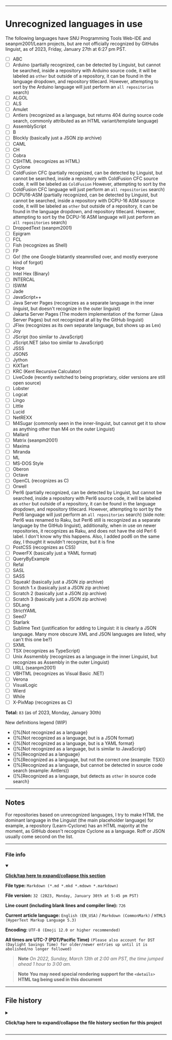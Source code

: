 
***

# Unrecognized languages in use

The following languages have SNU Programming Tools Web-IDE and seanpm2001/Learn projects, but are not officially recognized by GitHubs linguist, as of 2023, Friday, January 27th at 6:27 pm PST.

- [ ] ABC
- [ ] Arduino (partially recognized, can be detected by Linguist, but cannot be searched, inside a repository with Arduino source code, it will be labeled as `other` but outside of a repository, it can be found in the language dropdown, and repository titlecard. However, attempting to sort by the Arduino language will just perform an `all repositories` search)
- [ ] ALGOL
- [ ] ALS
- [ ] Amulet
- [ ] Antlers (recognized as a language, but returns 404 during source code search, commonly attributed as an HTML variant/template language)
- [ ] AssemblyScript
- [ ] B
- [ ] Blockly (basically just a JSON zip archive)
- [ ] CAML
- [ ] CH
- [ ] Cobra
- [ ] CSHTML (recognizes as HTML)
- [ ] Cyclone
- [ ] ColdFusion CFC (partially recognized, can be detected by Linguist, but cannot be searched, inside a repository with ColdFusion CFC source code, it willl be labeled as `ColdFusion` However, attempting to sort by the ColdFusion CFC language will just perform an `all repositories` search)
- [ ] DCPU16-ASM (partially recognized, can be detected by Linguist, but cannot be searched, inside a repository with DCPU-16 ASM source code, it willl be labeled as `other` but outside of a repository, it can be found in the language dropdown, and repository titlecard. However, attempting to sort by the DCPU-16 ASM language will just perform an `all repositories` search)
- [ ] DroppedText (seanpm2001)
- [ ] Epigram
- [ ] FCL
- [ ] Fish (recognizes as Shell)
- [ ] FP
- [ ] Go! (the one Google blatantly steamrolled over, and mostly everyone kind of forgot)
- [ ] Hope
- [ ] Intel Hex (Binary)
- [ ] INTERCAL
- [ ] ISWIM
- [ ] Jade
- [ ] JavaScript++
- [ ] Java Server Pages (recognizes as a separate language in the inner linguist, but doesn't recognize in the outer linguist)
- [ ] Jakarta Server Pages (The modern implementation of the former (Java Server Pages) but not recognized at all by the GitHub linguist)
- [ ] JFlex (recognizes as its own separate language, but shows up as Lex)
- [ ] Joy
- [ ] JScript (too similar to JavaScript)
- [ ] JScript.NET (also too similar to JavaScript)
- [ ] JSSS
- [ ] JSON5
- [ ] Jython
- [ ] KiXTart
- [ ] KRC (Kent Recursive Calculator)
- [ ] LiveCode (recently switched to being proprietary, older versions are still open source)
- [ ] Lobster
- [ ] Logcat
- [ ] Lingo
- [ ] Little
- [ ] Lucid
- [ ] NetREXX
- [ ] M4Sugar (commonly seen in the inner-linguist, but cannot get it to show as anything other than M4 on the outer Linguist)
- [ ] Mallard
- [ ] Matrix (seanpm2001)
- [ ] Maxima
- [ ] Miranda
- [ ] ML
- [ ] MS-DOS Style
- [ ] Oberon
- [ ] Octave
- [ ] OpenCL (recognizes as C)
- [ ] Orwell
- [ ] Perl6 (partially recognized, can be detected by Linguist, but cannot be searched, inside a repository with Perl6 source code, it will be labeled as `other` but outside of a repository, it can be found in the language dropdown, and repository titlecard. However, attempting to sort by the Perl6 language will just perform an `all repositories` search) (side note: Perl6 was renamed to Raku, but Perl6 still is recognized as a separate language by the GitHub linguist), additionally, when in use on newer repositories, it recognizes as Raku, and does not have the old Perl 6 label. I don't know why this happens. Also, I added pod6 on the same day, I thought it wouldn't recognize, but it is fine
- [ ] PostCSS (recognizes as CSS)
- [ ] PowerFX (basically just a YAML format)
- [ ] QueryByExample
- [ ] Refal
- [ ] SASL
- [ ] SASS
- [ ] Squeak! (basically just a JSON zip archive)
- [ ] Scratch 1.x (basically just a JSON zip archive)
- [ ] Scratch 2 (basically just a JSON zip archive)
- [ ] Scratch 3 (basically just a JSON zip archive)
- [ ] SDLang
- [ ] StrictYAML
- [ ] Seed7
- [ ] Starlark
- [ ] Sublime Text (justification for adding to Linguist: it is clearly a JSON language. Many more obscure XML and JSON languages are listed, why can't this one be?)
- [ ] SXML
- [ ] TSX (recognizes as TypeScript)
- [ ] Unix Assmembly (recognizes as a language in the inner Linguist, but recognizes as Assembly in the outer Linguist)
- [ ] URLL (seanpm2001)
- [ ] VBHTML (recognizes as Visual Basic .NET)
- [ ] Verona
- [ ] VisualLogic
- [ ] Wierd
- [ ] While
- [ ] X-PixMap (recognizes as C)

**Total:** `83` (as of 2023, Monday, January 30th)

New definitions legend (WIP)

- {]%[Not recognized as a language}
- {]%[Not recognized as a language, but is a JSON format}
- {]%[Not recognized as a language, but is a YAML format}
- {]%[Not recognized as a language, but is similar to JavaScript}
- {]%[Recognized as a language}
- {]%[Recognized as a language, but not the correct one (example: TSX)}
- {]%[Recognized as a language, but cannot be detected in source code search (example: Antlers)}
- {]%[Recognized as a language, but detects as `other` in source code search}

***

## Notes

For repositories based on unrecognized languages, I try to make HTML the dominant language in the Linguist (the main placeholder language) for example, a repository (Learn-Cyclone) has an HTML majority at the moment, as GitHub doesn't recognize Cyclone as a language. Roff or JSON usually come second on the list.

***

### File info

<details open><summary><p lang="en"><b><u>Click/tap here to expand/collapse this section</u></b></p></summary>

**File type:** `Markdown (*.md *.mkd *.mdown *.markdown)`

**File version:** `32 (2023, Monday, January 30th at 5:45 pm PST)`

**Line count (including blank lines and compiler line):** `726`

**Current article language:** `English (EN_USA)` / `Markdown (CommonMark)` / `HTML5 (HyperText Markup Language 5.3)`

**Encoding:** `UTF-8 (Emoji 12.0 or higher recommended)`

**All times are UTC-7 (PDT/Pacific Time)** `(Please also account for DST (Daylight Savings Time) for older/newer entries up until it is abolished/no longer followed)`

> **Note** _On 2022, Sunday, March 13th at 2:00 am PST, the time jumped ahead 1 hour to 3:00 am._

> **Note** **You may need special rendering support for the `<details>` HTML tag being used in this document**

</details>

***

## File history

<details><summary><p lang="en"><b>Click/tap here to expand/collapse the file history section for this project</b></p></summary>

<details><summary><p lang="en"><b>Version 1 (2022, Tuesday, September 27th at 6:46 pm PST)</b></p></summary>

**This version was made by:** [`@seanpm2001`](https://github.com/seanpm2001/)

> Changes:

- [x] Started the file
- [x] Added the title section
- [x] Added the list section
- [x] Added the `file info` section
- - [x] Added the version number
- - [x] Added the version date
- - [x] Added the line count
- [x] Added the `file history` section
- - [x] Added an entry for version 1
- [ ] No other changes in version 1

</details>

<details><summary><p lang="en"><b>Version 2 (2022, Wednesday, September 28th at 9:26 pm PST)</b></p></summary>

**This version was made by:** [`@seanpm2001`](https://github.com/seanpm2001/)

> Changes:

- [x] Updated the list section
- - [x] Added `Orwell` to the list
- [x] Updated the `file info` section
- - [x] Updated the version number
- - [x] Updated the version date
- - [x] Updated the line count
- [x] Updatedthe `file history` section
- - [x] Added an entry for version 2
- [ ] No other changes in version 2

</details>

<details><summary><p lang="en"><b>Version 3 (2022, Thursday, September 29th at 5:42 pm PST)</b></p></summary>

**This version was made by:** [`@seanpm2001`](https://github.com/seanpm2001/)

> Changes:

- [x] Updated the list section
- - [x] Added `Epigram` ,`Jade`, `Joy`, and `Mallard` to the list
- - [x] Added a list total entry counter
- [x] Updated the `file info` section
- - [x] Updated the version number
- - [x] Updated the version date
- - [x] Updated the line count
- [x] Updated the `file history` section
- - [x] Added an entry for version 3
- [ ] No other changes in version 3

</details>

<details><summary><p lang="en"><b>Version 4 (2022, Saturday, October 1st at 8:42 pm PST)</b></p></summary>

**This version was made by:** [`@seanpm2001`](https://github.com/seanpm2001/)

> Changes:

- [x] Updated the list section
- - [x] Added `ALS` to the list
- [x] Updated the `file info` section
- - [x] Updated the version number
- - [x] Updated the version date
- - [x] Updated the line count
- [x] Updated the `file history` section
- - [x] Added an entry for version 4
- [ ] No other changes in version 4

</details>

<details><summary><p lang="en"><b>Version 5 (2022, Sunday, October 2nd at 11:38 pm PST)</b></p></summary>

**This version was made by:** [`@seanpm2001`](https://github.com/seanpm2001/)

> Changes:

- [x] Updated the list section
- - [x] Added `B`, `SASS`, and `Starlark` to the list
- [x] Updated the `file info` section
- - [x] Updated the version number
- - [x] Updated the version date
- - [x] Updated the line count
- [x] Updated the `file history` section
- - [x] Added an entry for version 5
- [ ] No other changes in version 5

</details>


<details><summary><p lang="en"><b>Version 6 (2022, Monday, October 3rd at 3:51 pm PST)</b></p></summary>

**This version was made by:** [`@seanpm2001`](https://github.com/seanpm2001/)

> Changes:

- [x] Updated the `file info` section
- - [x] Updated the version number
- - [x] Updated the version date
- - [x] Updated the line count
- [x] Updated the `file history` section
- - [x] Corrected the first line in the list for the entry for version 5, added the actual 3 languages for the day
- - [x] Added an entry for version 6
- [ ] No other changes in version 6

</details>

<details><summary><p lang="en"><b>Version 7 (2022, Wednesday, October 5th at 9:53 pm PST)</b></p></summary>

**This version was made by:** [`@seanpm2001`](https://github.com/seanpm2001/)

> Changes:

- [x] Updated the list section
- - [x] Added `AssemblyScript` and `KiXTart` to the list
- [x] Updated the `file info` section
- - [x] Updated the version number
- - [x] Updated the version date
- - [x] Updated the line count
- [x] Updated the `file history` section
- - [x] Added an entry for version 7
- [ ] No other changes in version 7

</details>

<details><summary><p lang="en"><b>Version 8 (2022, Thursday, October 6th at 5:21 pm PST)</b></p></summary>

**This version was made by:** [`@seanpm2001`](https://github.com/seanpm2001/)

> Changes:

- [x] Updated the list section
- - [x] Added `CAML` and `JScript` to the list
- [x] Updated the `file info` section
- - [x] Updated the version number
- - [x] Updated the version date
- - [x] Updated the line count
- [x] Updated the `file history` section
- - [x] Added an entry for version 8
- [ ] No other changes in version 8

</details>

<details><summary><p lang="en"><b>Version 9 (2022, Sunday, October 9th at 10:59 pm PST)</b></p></summary>

**This version was made by:** [`@seanpm2001`](https://github.com/seanpm2001/)

> Changes:

- [x] Updated the list section
- - [x] Added `Cyclone` `DroppedText` `URLL` `Matrix` `Octave` and `Verona` to the list
- [x] Updated the `file info` section
- - [x] Updated the version number
- - [x] Updated the version date
- - [x] Updated the line count
- [x] Updated the `file history` section
- - [x] Added an entry for version 9
- [ ] No other changes in version 9

</details>

<details><summary><p lang="en"><b>Version 10 (2022, Monday, October 10th at 10:49 pm PST)</b></p></summary>

**This version was made by:** [`@seanpm2001`](https://github.com/seanpm2001/)

> Changes:

- [x] Updated the list section
- - [x] Added `JScript.NET` `JSSS` `Jython` and `SXML` to the list
- [x] Updated the `file info` section
- - [x] Updated the version number
- - [x] Updated the version date
- - [x] Updated the line count
- [x] Updated the `file history` section
- - [x] Added an entry for version 10
- [ ] No other changes in version 10

</details>

<details><summary><p lang="en"><b>Version 11 (2022, Thursday, October 13th at 8:39 pm PST)</b></p></summary>

**This version was made by:** [`@seanpm2001`](https://github.com/seanpm2001/)

> Changes:

- [x] Updated the list section
- - [x] Added `Maxima` to the list
- [x] Updated the `file info` section
- - [x] Updated the version number
- - [x] Updated the version date
- - [x] Updated the line count
- [x] Updated the `file history` section
- - [x] Added an entry for version 11
- [ ] No other changes in version 11

</details>

<details><summary><p lang="en"><b>Version 12 (2022, Thursday, October 20th at 3:15 pm PST)</b></p></summary>

**This version was made by:** [`@seanpm2001`](https://github.com/seanpm2001/)

> Changes:

- [x] Updated the list section
- - [x] Added 11 new entries (`Blockly`, `PowerFX`, `Scratch 1.x`, `Scratch 2`, `Scratch 3`, `PostCSS`, `Fish`, `Sublime Text`, `LiveCode`, `INTERCAL`, `KRC`, and `Wierd`) to the list
- - [x] Added a comment to the `Go!` entry
- [x] Updated the `file info` section
- - [x] Updated the version number
- - [x] Updated the version date
- - [x] Updated the line count
- [x] Updated the `file history` section
- - [x] Added an entry for version 12
- [ ] No other changes in version 12

</details>

<details><summary><p lang="en"><b>Version 13 (2022, Friday, October 21st at 12:54 pm PST)</b></p></summary>

**This version was made by:** [`@seanpm2001`](https://github.com/seanpm2001/)

> Changes:

- [x] Updated the list section
- - [x] Added `CH` and `FP` to the list
- [x] Updated the `file info` section
- - [x] Updated the version number
- - [x] Updated the version date
- - [x] Updated the line count
- [x] Updated the `file history` section
- - [x] Added an entry for version 13
- [ ] No other changes in version 13

</details>

<details><summary><p lang="en"><b>Version 14 (2022, Friday, October 21st at 6:20 pm PST)</b></p></summary>

**This version was made by:** [`@seanpm2001`](https://github.com/seanpm2001/)

> Changes:

- [x] Updated the list section
- - [x] Added `OpenCL` and `X-PixMap` to the list
- [x] Updated the `file info` section
- - [x] Updated the version number
- - [x] Updated the version date
- - [x] Updated the line count
- [x] Updated the `file history` section
- - [x] Added an entry for version 14
- [ ] No other changes in version 14

</details>

<details><summary><p lang="en"><b>Version 15 (2022, Saturday, October 22nd at 9:53 pm PST)</b></p></summary>

**This version was made by:** [`@seanpm2001`](https://github.com/seanpm2001/)

> Changes:

- [x] Updated the list section
- - [x] Added `QueryByExample`, `JSON5` and `TSX` to the list
- [x] Updated the `file info` section
- - [x] Updated the version number
- - [x] Updated the version date
- - [x] Updated the line count
- [x] Updated the `file history` section
- - [x] Added an entry for version 15
- [ ] No other changes in version 15

</details>

<details><summary><p lang="en"><b>Version 16 (2022, Monday, October 24th at 4:20 pm PST)</b></p></summary>

**This version was made by:** [`@seanpm2001`](https://github.com/seanpm2001/)

> Changes:

- [x] Updated the list section
- - [x] Added `Amulet`, `ISWIM`, `Lucid`, `SASL`, and `VisualLogic` to the list
- [x] Updated the `file info` section
- - [x] Updated the version number
- - [x] Updated the version date
- - [x] Updated the line count
- [x] Updated the `file history` section
- - [x] Added an entry for version 16
- [ ] No other changes in version 16

</details>

<details><summary><p lang="en"><b>Version 17 (2022, Monday, October 24th at 6:01 pm PST)</b></p></summary>

**This version was made by:** [`@seanpm2001`](https://github.com/seanpm2001/)

> Changes:

- [x] Updated the list section
- - [x] Added `Arduino`, `DCPU-16-ASM`, and `Perl6` to the list
- [x] Updated the `file info` section
- - [x] Updated the version number
- - [x] Updated the version date
- - [x] Updated the line count
- [x] Updated the `file history` section
- - [x] Added an entry for version 17
- [ ] No other changes in version 17

</details>

<details><summary><p lang="en"><b>Version 18 (2022, Saturday, October 29th at 4:28 pm PST)</b></p></summary>

**This version was made by:** [`@seanpm2001`](https://github.com/seanpm2001/)

> Changes:

- [x] Updated the list section
- - [x] Added `Cobra`, `JFlex`, and `MS-DOS Style` to the list
- [x] Updated the `file info` section
- - [x] Updated the version number
- - [x] Updated the version date
- - [x] Updated the line count
- [x] Updated the `file history` section
- - [x] Added an entry for version 18
- [ ] No other changes in version 18

</details>

<details><summary><p lang="en"><b>Version 19 (2022, Sunday, October 30th at 9:00 pm PST)</b></p></summary>

**This version was made by:** [`@seanpm2001`](https://github.com/seanpm2001/)

> Changes:

- [x] Updated the list section
- - [x] Added `Squeak!` to the list
- [x] Updated the `file info` section
- - [x] Updated the version number
- - [x] Updated the version date
- - [x] Updated the line count
- [x] Updated the `file history` section
- - [x] Added an entry for version 19
- [ ] No other changes in version 19

</details>

<details><summary><p lang="en"><b>Version 20 (2022, Friday, November 4th at 3:28 pm PST)</b></p></summary>

**This version was made by:** [`@seanpm2001`](https://github.com/seanpm2001/)

> Changes:

- [x] Updated the list section
- - [x] Added `Intel Hex (Binary)`, `Miranda`, and `ML` to the list
- [x] Updated the `file info` section
- - [x] Updated the version number
- - [x] Updated the version date
- - [x] Updated the line count
- [x] Updated the `file history` section
- - [x] Added an entry for version 20
- [ ] No other changes in version 20

</details>

<details><summary><p lang="en"><b>Version 21 (2022, Sunday, November 5th at 5:34 pm PST)</b></p></summary>

**This version was made by:** [`@seanpm2001`](https://github.com/seanpm2001/)

> Changes:

- [x] Updated the list section
- - [x] Added `Refal` to the list
- [x] Updated the `file info` section
- - [x] Updated the version number
- - [x] Updated the version date
- - [x] Updated the line count
- [x] Updated the `file history` section
- - [x] Added an entry for version 21
- [ ] No other changes in version 21

</details>

<details><summary><p lang="en"><b>Version 22 (2022, Monday, November 7th at 7:02 pm PST)</b></p></summary>

**This version was made by:** [`@seanpm2001`](https://github.com/seanpm2001/)

> Changes:

- [x] Updated the list section
- - [x] Added some comments on Perl 6 and Pod 6
- [x] Updated the `file info` section
- - [x] Updated the version number
- - [x] Updated the version date
- - [x] Updated the line count
- [x] Updated the `file history` section
- - [x] Added an entry for version 22
- [ ] No other changes in version 22

</details>

<details><summary><p lang="en"><b>Version 23 (2022, Tuesday, November 22nd at 7:43 pm PST)</b></p></summary>

**This version was made by:** [`@seanpm2001`](https://github.com/seanpm2001/)

> Changes:

- [x] Updated the list section
- - [x] Added the ABC language to the list
- [x] Added the `Notes` section
- [x] Updated the `file info` section
- - [x] Updated the version number
- - [x] Updated the version date
- - [x] Updated the line count
- [x] Updated the `file history` section
- - [x] Added an entry for version 23
- [ ] No other changes in version 23

</details>

<details><summary><p lang="en"><b>Version 24 (2022, Wednesday, November 23rd at 4:48 pm PST)</b></p></summary>

**This version was made by:** [`@seanpm2001`](https://github.com/seanpm2001/)

> Changes:

- [x] Updated the list section
- - [x] Added CSHTML and VBHTML to the list
- [x] Updated the `file info` section
- - [x] Updated the version number
- - [x] Updated the version date
- - [x] Updated the line count
- [x] Updated the `file history` section
- - [x] Added an entry for version 24
- [ ] No other changes in version 24

</details>

<details><summary><p lang="en"><b>Version 25 (2022, Thursday, November 24th at 10:39 pm PST)</b></p></summary>

**This version was made by:** [`@seanpm2001`](https://github.com/seanpm2001/)

> Changes:

- [x] Updated the list section
- - [x] Added M4Sugar to the list
- [x] Updated the `file info` section
- - [x] Updated the version number
- - [x] Updated the version date
- - [x] Updated the line count
- [x] Updated the `file history` section
- - [x] Added an entry for version 25
- [ ] No other changes in version 25

</details>

<details><summary><p lang="en"><b>Version 26 (2022, Friday, November 25th at 11:44 pm PST)</b></p></summary>

**This version was made by:** [`@seanpm2001`](https://github.com/seanpm2001/)

> Changes:

- [x] Updated the list section
- - [x] Added UNIX Assembly to the list
- [x] Updated the `file info` section
- - [x] Updated the version number
- - [x] Updated the version date
- - [x] Updated the line count
- [x] Updated the `file history` section
- - [x] Added an entry for version 26
- [ ] No other changes in version 26

</details>

<details><summary><p lang="en"><b>Version 27 (2022, Wednesday, November 30th at 10:17 pm PST)</b></p></summary>

**This version was made by:** [`@seanpm2001`](https://github.com/seanpm2001/)

> Changes:

- [x] Updated the list section
- - [x] Added Java Server Pages & Jakarta Server Pages to the list
- [x] Updated the `Notes` section to clarify HTML usage as a placeholder
- [x] Updated the `file info` section
- - [x] Updated the version number
- - [x] Updated the version date
- - [x] Updated the line count
- [x] Updated the `file history` section
- - [x] Added an entry for version 27
- [ ] No other changes in version 27

</details>

<details><summary><p lang="en"><b>Version 28 (2023, Thursday, January 12th at 10:40 pm PST)</b></p></summary>

**This version was made by:** [`@seanpm2001`](https://github.com/seanpm2001/)

> Changes:

- [x] Updated the list section
- - [x] Added SDLang and StrictYAML to the list
- [x] Updated the `file info` section
- - [x] Updated the version number
- - [x] Updated the version date
- - [x] Updated the line count
- [x] Updated the `file history` section
- - [x] Added an entry for version 28
- [ ] No other changes in version 28

</details>

<details><summary><p lang="en"><b>Version 29 (2023, Saturdau, January 21st at 8:51 pm PST)</b></p></summary>

**This version was made by:** [`@seanpm2001`](https://github.com/seanpm2001/)

> Changes:

- [x] Updated the list section
- - [x] Added While to the list
- [x] Updated the `file info` section
- - [x] Updated the version number
- - [x] Updated the version date
- - [x] Updated the line count
- [x] Updated the `file history` section
- - [x] Added an entry for version 29
- [ ] No other changes in version 29

</details>

<details><summary><p lang="en"><b>Version 30 (2023, Wednesday, January 25th at 8:19 pm PST)</b></p></summary>

**This version was made by:** [`@seanpm2001`](https://github.com/seanpm2001/)

> Changes:

- [x] Updated the list section
- - [x] Added ColdFusion CFC to the list
- [x] Updated the `file info` section
- - [x] Updated the version number
- - [x] Updated the version date
- - [x] Updated the line count
- [x] Updated the `file history` section
- - [x] Added an entry for version 30
- [ ] No other changes in version 30

</details>

<details><summary><p lang="en"><b>Version 31 (2023, Friday, January 27th at 6:27 pm PST)</b></p></summary>

**This version was made by:** [`@seanpm2001`](https://github.com/seanpm2001/)

> Changes:

- [x] Updated the list section
- - [x] Added Lobster to the list
- [x] Updated the `file info` section
- - [x] Updated the version number
- - [x] Updated the version date
- - [x] Updated the line count
- [x] Updated the `file history` section
- - [x] Added an entry for version 31
- [ ] No other changes in version 31

</details>

<details><summary><p lang="en"><b>Version 32 (2023, Monday, January 30th at 5:45 pm PST)</b></p></summary>

**This version was made by:** [`@seanpm2001`](https://github.com/seanpm2001/)

> Changes:

- [x] Updated the list section
- - [x] Added Antlers and Little to the list
- [x] Added the WIP definitions legend section
- [x] Updated the `file info` section
- - [x] Updated the version number
- - [x] Updated the version date
- - [x] Updated the line count
- [x] Updated the `file history` section
- - [x] Added an entry for version 32
- [ ] No other changes in version 32

</details>

</details>

***
